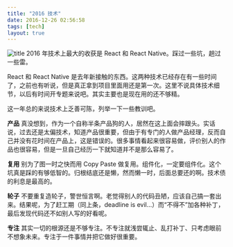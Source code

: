 ```yaml
---
title: "2016 技术"
date: 2016-12-26 02:56:58
tags: [tech]
layout: true
---
```

![title](/images/hacker.jpg)
2016 年技术上最大的收获是 React 和 React Native。踩过一些坑，趟过一些雷。

<!-- more -->

React 和 React Native 是去年新接触的东西。这两种技术已经存在有一些时间了，之前也有听说，但是真正拿到项目里面用还是第一次。这里不说具体技术细节，以后有时间开专题来说吧。其实主要也是现在用的还不够精。

这一年总的来说技术上乏善可陈，列举一下一些教训吧。

**产品**
真没想到，作为一个自称半条产品狗的人，居然在这上面会摔跟头。实话说，过去还是太偏技术，知道产品很重要，但由于有专门的人做产品经理，反而自己并没有花时间在产品上，这是错误的。很多事情看起来很容易做，评价别人的作品也很容易，但是一旦自己经历一下就知道并不是那么容易了。

**复用**
别为了图一时之快而用 Copy Paste 做复用。组件化，一定要组件化。这个坑真是踩的有够低智的。归根结底还是懒，然而懒一时，后面总要还的啊。技术债的利息是最高的。

**轮子**
不要重复造轮子，警世恒言啊。老觉得别人的代码丑陋，应该自己搞一套出来。结果呢，为了赶工期（同上条，deadline is evil...）而“不得不”加各种补丁，最后发现代码还不如别人写的好看呢。

**专注**
其实一切的根源还是不够专注。不专注就浅尝辄止、乱打补丁、只考虑眼前不想象未来。专注于一件事情并把它做好很重要。
